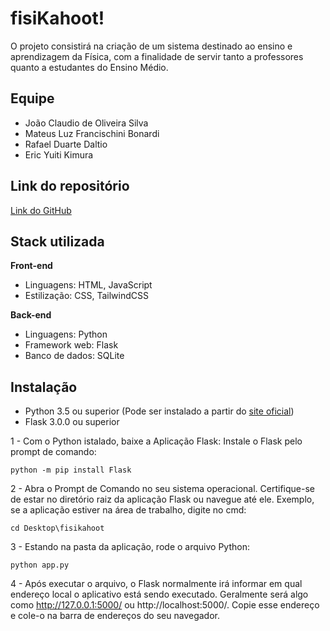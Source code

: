 
# fisiKahoot!
O projeto consistirá na criação de um sistema destinado ao ensino e aprendizagem da Física, com a finalidade de servir tanto a professores quanto a estudantes do Ensino Médio.
## Equipe

- João Claudio de Oliveira Silva
- Mateus Luz Francischini Bonardi
- Rafael Duarte Daltio
- Eric Yuiti Kimura
## Link do repositório

[Link do GitHub](https://github.com/JoaoClaudioSilva/fisikahoot)
## Stack utilizada

**Front-end**
- Linguagens: HTML, JavaScript
- Estilização: CSS, TailwindCSS

**Back-end** 
- Linguagens: Python
- Framework web: Flask
- Banco de dados: SQLite

## Instalação

- Python 3.5 ou superior (Pode ser instalado a partir do [site oficial](https://www.python.org/downloads/))
- Flask 3.0.0 ou superior

1 - Com o Python istalado, baixe a Aplicação Flask: Instale o Flask pelo prompt de comando:
```shell
python -m pip install Flask
```

2 - Abra o Prompt de Comando no seu sistema operacional. Certifique-se de estar no diretório raiz da aplicação Flask ou navegue até ele. Exemplo, se a aplicação estiver na área de trabalho, digite no cmd:

```shell
cd Desktop\fisikahoot
```

3 - Estando na pasta da aplicação, rode o arquivo Python: 
```shell
python app.py
```

4 - Após executar o arquivo, o Flask normalmente irá informar em qual endereço local o aplicativo está sendo executado. Geralmente será algo como http://127.0.0.1:5000/ ou http://localhost:5000/. Copie esse endereço e cole-o na barra de endereços do seu navegador.

